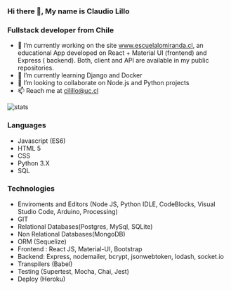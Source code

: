 ### Hi there 👋, My name is Claudio Lillo
### Fullstack developer from Chile

<!-- Esto es un comentario -->



- 🔭 I’m currently working on the site www.escuelalomiranda.cl, an educational App developed on React + Material UI (frontend) and Express ( backend). Both, client and API are available in my public repositories.
- 🌱 I’m currently learning Django and Docker
- 👯 I’m looking to collaborate on Node.js and Python projects
- 📫 Reach me at cilillo@uc.cl

<img src="https://github-readme-stats.vercel.app/api?username=claudiolillo&&show_icons=true&title_color=ffffff&icon_color=bb2acf&text_color=daf7dc&bg_color=151515" alt="stats"/>

### Languages
- Javascript (ES6)
- HTML 5
- CSS
- Python 3.X
- SQL

### Technologies
- Enviroments and Editors (Node JS, Python IDLE, CodeBlocks, Visual Studio Code, Arduino, Processing)
- GIT
- Relational Databases(Postgres, MySql, SQLite)
- Non Relational Databases(MongoDB)
- ORM (Sequelize)
- Frontend : React JS, Material-UI, Bootstrap
- Backend: Express, nodemailer, bcrypt, jsonwebtoken, lodash, socket.io
- Transpilers (Babel)
- Testing (Supertest, Mocha, Chai, Jest)
- Deploy (Heroku)



